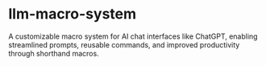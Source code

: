 # llm-macro-system
A customizable macro system for AI chat interfaces like ChatGPT, enabling streamlined prompts, reusable commands, and improved productivity through shorthand macros.
